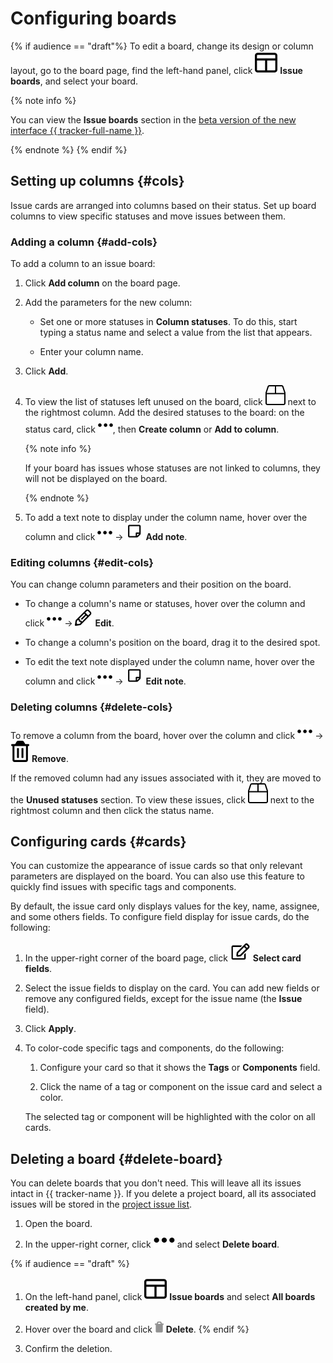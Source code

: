 # Configuring boards

{% if audience == "draft"%}
To edit a board, change its design or column layout, go to the board page, find the left-hand panel, click ![](../../_assets/tracker/svg/boards.svg)&nbsp;**Issue boards**, and select your board.

{% note info %}

You can view the **Issue boards** section in the [beta version of the new interface {{ tracker-full-name }}](../user/personal.md#sec_beta).

{% endnote %}
{% endif %}

## Setting up columns {#cols}

Issue cards are arranged into columns based on their status. Set up board columns to view specific statuses and move issues between them.

### Adding a column {#add-cols}

To add a column to an issue board:

1. Click **Add column** on the board page.

1. Add the parameters for the new column:

    * Set one or more statuses in **Column statuses**. To do this, start typing a status name and select a value from the list that appears.

    * Enter your column name.

1. Click **Add**.

1. To view the list of statuses left unused on the board, click ![](../../_assets/tracker/svg/unused-status.svg) next to the rightmost column. Add the desired statuses to the board: on the status card, click ![](../../_assets/tracker/svg/actions.svg), then **Create column** or **Add to column**.

   {% note info %}

   If your board has issues whose statuses are not linked to columns, they will not be displayed on the board.

   {% endnote %}

1. To add a text note to display under the column name, hover over the column and click ![](../../_assets/tracker/svg/actions.svg) → ![](../../_assets/tracker/svg/icon-note.svg) **Add note**.

### Editing columns {#edit-cols}

You can change column parameters and their position on the board.

* To change a column's name or statuses, hover over the column and click ![](../../_assets/tracker/svg/actions.svg) → ![](../../_assets/tracker/svg/icon-edit.svg) **Edit**.

* To change a column's position on the board, drag it to the desired spot.

* To edit the text note displayed under the column name, hover over the column and click ![](../../_assets/tracker/svg/actions.svg) → ![](../../_assets/tracker/svg/icon-note.svg) **Edit note**.

### Deleting columns {#delete-cols}

To remove a column from the board, hover over the column and click ![](../../_assets/tracker/svg/actions.svg) → ![](../../_assets/tracker/svg/icon-remove.svg) **Remove**.

If the removed column had any issues associated with it, they are moved to the **Unused statuses** section. To view these issues, click ![](../../_assets/tracker/svg/unused-status.svg) next to the rightmost column and then click the status name.

## Configuring cards {#cards}

You can customize the appearance of issue cards so that only relevant parameters are displayed on the board. You can also use this feature to quickly find issues with specific tags and components.

By default, the issue card only displays values for the key, name, assignee, and some others fields. To configure field display for issue cards, do the following:

1. In the upper-right corner of the board page, click ![](../../_assets/tracker/svg/icon-card.svg) **Select card fields**.

1. Select the issue fields to display on the card. You can add new fields or remove any configured fields, except for the issue name (the **Issue** field).

1. Click **Apply**.

1. To color-code specific tags and components, do the following:

   1. Configure your card so that it shows the **Tags** or **Components** field.

   2. Click the name of a tag or component on the issue card and select a color.

   The selected tag or component will be highlighted with the color on all cards.

## Deleting a board {#delete-board}

You can delete boards that you don't need. This will leave all its issues intact in {{ tracker-name }}. If you delete a project board, all its associated issues will be stored in the [project issue list](project-list.md).

1. Open the board.

1. In the upper-right corner, click ![](../../_assets/horizontal-ellipsis.svg) and select **Delete board**.

{% if audience == "draft" %}

1. On the left-hand panel, click ![](../../_assets/tracker/svg/boards.svg)&nbsp;**Issue boards** and select **All boards created by me**.

1. Hover over the board and click ![](../../_assets/tracker/icon-delete.png) **Delete**.
{% endif %}

1. Confirm the deletion.

